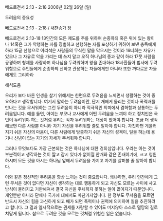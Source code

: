 베드로전서 2:13 - 2:18 
2006년 02월 26일 (일)

두려움의 중요성



베드로전서 2:13 - 2:18 / 새찬송가  장


베드로전서 2:13-18 
13인간의 모든 제도를 주를 위하여 순종하되 혹은 위에 있는 왕이나 14혹은 그가 악행하는 자를 징벌하고 선행하는 자를 포상하기 위하여 보낸 총독에게 하라 15곧 선행으로 어리석은 사람들의 무식한 말을 막으시는 것이라 16너희는 자유가 있으나 그 자유로 악을 가리는 데 쓰지 말고 오직 하나님의 종과 같이 하라 17뭇 사람을 공경하며 형제를 사랑하며 하나님을 두려워하며 왕을 존대하라 18사환들아 범사에 두려워함으로 주인들에게 순종하되 선하고 관용하는 자들에게만 아니라 또한 까다로운 자들에게도 그리하라

해석도움





우리가 보다 바른 인생을 살기 위해서는 한편으로 두려움을 느끼면서 생활하는 것이 중요하다고 생각합니다. 여기서 말하는 두려움이란, 단지 개에게 물리는 것이나 폭력배를 만나는 것을 무서워하는 그런 두려움이 아니라 적극적인 의미에서 겸허함과 상통하는 두려움입니다. 예를 들면, 아이는 부모나 교사에게 어떤 두려움을 느껴야 하고 정치인은 국민이 두려워야 하는 것처럼 우리는 각자 두려워하는 대상이 있어야 합니다. 조금 더 생각해보면 다른 사람뿐 아니라 자기 자신을 두려워할 줄도 알아야 합니다. 자칫하면 게을러지기 쉬운 자신의 마음이, 다른 사람에게 방종하기 쉬운 자신의 성격이, 일을 하는데 용기나 신념이 없는 자기의 자세가 무서워야 합니다. 

그러나 무엇보다도 가장 근본되는 것은 하나님에 대한 경외심입니다. 우리는 아는 것이 부분적이고 생각하는 것이 짧고 잠시 있다가 없어질 안개와 같은 존재이기에, 크고 영원하시며 모든 것을 아시는 하나님 앞에서 두려움을 가지고 자기를 살펴볼 줄 알아야 합니다. 

이와 같은 정신적인 두려움을 항상 느끼는 것이 중요합니다. 왜냐하면, 우리 인간에게 그런 무서운 것이 없다면 자신이 생각하는 대로 행동하게 되고 자신도 모르는 사이에 사고방식이 물러지고 거만해져서 결국 자신을 주체하지 못하는 일이 많아지기 때문입니다. 개인뿐만 아니라 단체나 국가에 대해서도 마찬가지입니다. 한 정부도 무서움을 모르면 반드시 자신의 힘을 과신하게 되고 때가 되면 폭력이나 권력에 의지하여 일을 추진하려고 합니다. 그 결과 일시적으로는 권세를 자랑할 수 있어도 머지않아 스스로 멸망의 길로 치닫게 됩니다. 참으로 두려운 것을 모르는 것처럼 위험한 일은 없습니다.